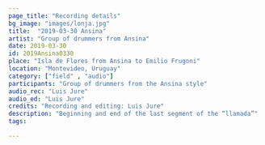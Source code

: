 ```yaml
---
page_title: "Recording details"
bg_image: "images/lonja.jpg"
title:  "2019-03-30 Ansina"  
artist: "Group of drummers from Ansina"  
date: 2019-03-30  
id: 2019Ansina0330
place: "Isla de Flores from Ansina to Emilio Frugoni"  
location: "Montevideo, Uruguay"  
category: ["field" , "audio"]  
participants: "Group of drummers from the Ansina style"  
audio_rec: "Luis Jure"  
audio_ed: "Luis Jure"  
credits: "Recording and editing: Luis Jure"  
description: "Beginning and end of the last segment of the “llamada”"  
tags:  

---
```

